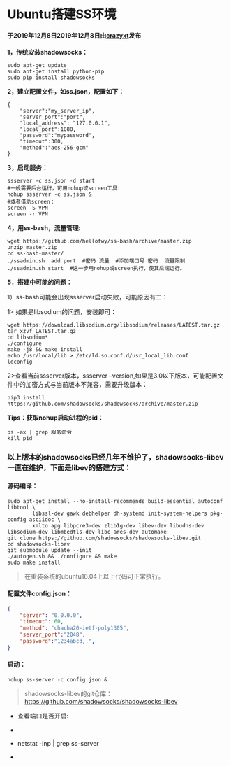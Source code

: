 # Ubuntu搭建SS环境

#### 于2019年12月8日2019年12月8日由[**crazyxt**](https://crazyxt.com/?author=1)发布

**1，传统安装shadowsocks：**

```
sudo apt-get update
sudo apt-get install python-pip
sudo pip install shadowsocks
```

**2，建立配置文件，如ss.json，配置如下：**

```
{
    "server":"my_server_ip",
    "server_port":"port",
    "local_address": "127.0.0.1",
    "local_port":1080,
    "password":"mypassword",
    "timeout":300,
    "method":"aes-256-gcm"
}
```

**3，启动服务：**

```
ssserver -c ss.json -d start
#一般需要后台运行，可用nohup或screen工具:
nohup ssserver -c ss.json &
#或者借助screen：
screen -S VPN
screen -r VPN
```

**4，用ss-bash，流量管理:**

```
wget https://github.com/hellofwy/ss-bash/archive/master.zip
unzip master.zip
cd ss-bash-master/
./ssadmin.sh  add port  #密码 流量  #添加端口号 密码  流量限制
./ssadmin.sh start  #这一步用nohup或screen执行，使其后端运行。
```

**5，搭建中可能的问题：**

1）ss-bash可能会出现ssserver启动失败，可能原因有二：

1> 如果是libsodium的问题，安装即可：

```
wget https://download.libsodium.org/libsodium/releases/LATEST.tar.gz
tar xzvf LATEST.tar.gz
cd libsodium*
./configure
make -j8 && make install
echo /usr/local/lib > /etc/ld.so.conf.d/usr_local_lib.conf
ldconfig
```

2>查看当前ssserver版本，ssserver –version,如果是3.0以下版本，可能配置文件中的加密方式与当前版本不兼容，需要升级版本：

```
pip3 install https://github.com/shadowsocks/shadowsocks/archive/master.zip
```

**Tips：获取nohup启动进程的pid：**

```shell
ps -ax | grep 服务命令
kill pid
```





### 以上版本的shadowsocks已经几年不维护了，shadowsocks-libev一直在维护，下面是libev的搭建方式：

#### 源码编译：

```shell
sudo apt-get install --no-install-recommends build-essential autoconf libtool \
        libssl-dev gawk debhelper dh-systemd init-system-helpers pkg-config asciidoc \
        xmlto apg libpcre3-dev zlib1g-dev libev-dev libudns-dev libsodium-dev libmbedtls-dev libc-ares-dev automake
git clone https://github.com/shadowsocks/shadowsocks-libev.git
cd shadowsocks-libev
git submodule update --init
./autogen.sh && ./configure && make
sudo make install
```

> 在重装系统的ubuntu16.04上以上代码可正常执行。

#### 配置文件config.json：

```json
{
    "server": "0.0.0.0",
    "timeout": 60,
    "method": "chacha20-ietf-poly1305",
    "server_port":"2048",
    "password":"1234abcd,.",
}
```

#### 启动：

```shell
nohup ss-server -c config.json &
```

> shadowsocks-libev的git仓库：https://github.com/shadowsocks/shadowsocks-libev

- 查看端口是否开启:
-  ```
-  netstat -lnp | grep ss-server
-  ```